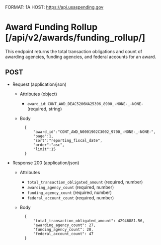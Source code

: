 FORMAT: 1A
HOST: https://api.usaspending.gov

# Award Funding Rollup [/api/v2/awards/funding_rollup/]

This endpoint returns the total transaction obligations and count of awarding agencies, funding agencies, and federal accounts for an award.

## POST

+ Request (application/json)
    + Attributes (object)
        + `award_id`: `CONT_AWD_DEAC5206NA25396_8900_-NONE-_-NONE-` (required, string)
    + Body

            {
                "award_id":"CONT_AWD_N0001902C3002_9700_-NONE-_-NONE-",
                "page":1,
                "sort":"reporting_fiscal_date",
                "order":"asc",
                "limit":15
            }
+ Response 200 (application/json)
    + Attributes
        + `total_transaction_obligated_amount` (required, number)
        + `awarding_agency_count` (required, number)
        + `funding_agency_count` (required, number)
        + `federal_account_count` (required, number)
    + Body

            {
                "total_transaction_obligated_amount": 42946881.56,
                "awarding_agency_count": 27,
                "funding_agency_count": 28,
                "federal_account_count": 47
            }
